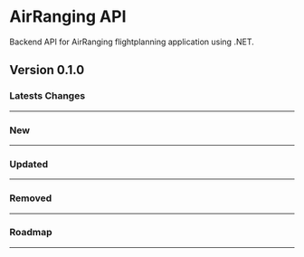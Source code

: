 # AirRanging API

Backend API for AirRanging flightplanning application using .NET.

## Version 0.1.0

### Latests Changes

---

### New

---

### Updated

---

### Removed

---

### Roadmap

---
